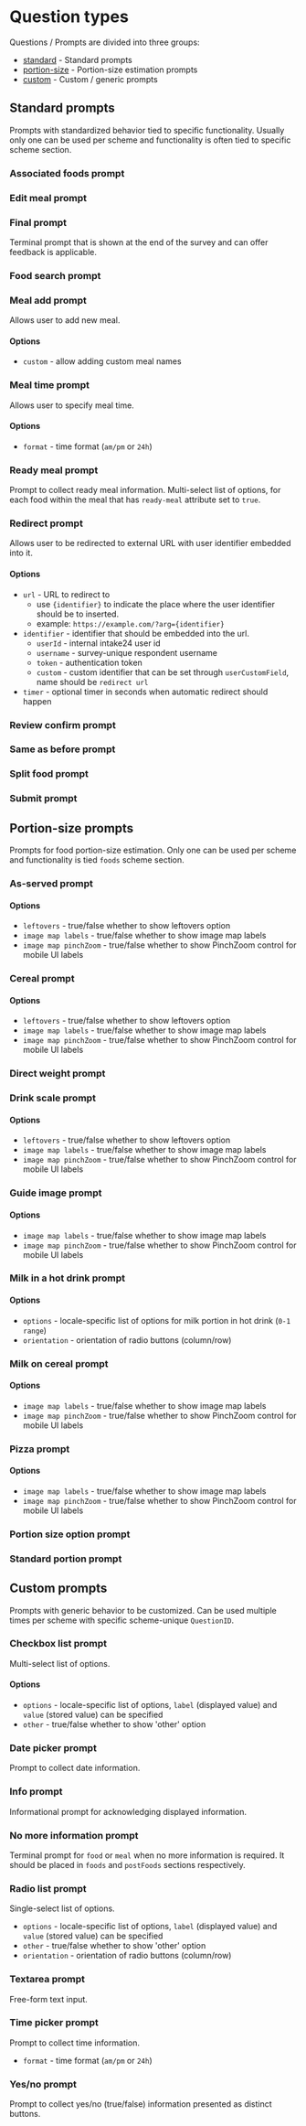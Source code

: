 # Question types

Questions / Prompts are divided into three groups:

- [standard](#standard-prompts) - Standard prompts
- [portion-size](#portion-size-prompts) - Portion-size estimation prompts
- [custom](#custom-prompts) - Custom / generic prompts

## Standard prompts

Prompts with standardized behavior tied to specific functionality. Usually only one can be used per scheme and functionality is often tied to specific scheme section.

### Associated foods prompt

### Edit meal prompt

### Final prompt

Terminal prompt that is shown at the end of the survey and can offer feedback is applicable.

### Food search prompt

### Meal add prompt

Allows user to add new meal.

#### Options

- `custom` - allow adding custom meal names

### Meal time prompt

Allows user to specify meal time.

#### Options

- `format` - time format (`am/pm` or `24h`)

### Ready meal prompt

Prompt to collect ready meal information. Multi-select list of options, for each food within the meal that has `ready-meal` attribute set to `true`.

### Redirect prompt

Allows user to be redirected to external URL with user identifier embedded into it.

#### Options

- `url` - URL to redirect to
  - use `{identifier}` to indicate the place where the user identifier should be to inserted.
  - example: `https://example.com/?arg={identifier}`
- `identifier` - identifier that should be embedded into the url.
  - `userId` - internal intake24 user id
  - `username` - survey-unique respondent username
  - `token` - authentication token
  - `custom` - custom identifier that can be set through `userCustomField`, name should be `redirect url`
- `timer` - optional timer in seconds when automatic redirect should happen

### Review confirm prompt

### Same as before prompt

### Split food prompt

### Submit prompt

## Portion-size prompts

Prompts for food portion-size estimation. Only one can be used per scheme and functionality is tied `foods` scheme section.

### As-served prompt

#### Options

- `leftovers` - true/false whether to show leftovers option
- `image map labels` - true/false whether to show image map labels
- `image map pinchZoom` - true/false whether to show PinchZoom control for mobile UI labels

### Cereal prompt

#### Options

- `leftovers` - true/false whether to show leftovers option
- `image map labels` - true/false whether to show image map labels
- `image map pinchZoom` - true/false whether to show PinchZoom control for mobile UI labels

### Direct weight prompt

### Drink scale prompt

#### Options

- `leftovers` - true/false whether to show leftovers option
- `image map labels` - true/false whether to show image map labels
- `image map pinchZoom` - true/false whether to show PinchZoom control for mobile UI labels

### Guide image prompt

#### Options

- `image map labels` - true/false whether to show image map labels
- `image map pinchZoom` - true/false whether to show PinchZoom control for mobile UI labels

### Milk in a hot drink prompt

#### Options

- `options` - locale-specific list of options for milk portion in hot drink (`0-1 range`)
- `orientation` - orientation of radio buttons (column/row)

### Milk on cereal prompt

#### Options

- `image map labels` - true/false whether to show image map labels
- `image map pinchZoom` - true/false whether to show PinchZoom control for mobile UI labels

### Pizza prompt

#### Options

- `image map labels` - true/false whether to show image map labels
- `image map pinchZoom` - true/false whether to show PinchZoom control for mobile UI labels

### Portion size option prompt

### Standard portion prompt

## Custom prompts

Prompts with generic behavior to be customized. Can be used multiple times per scheme with specific scheme-unique `QuestionID`.

### Checkbox list prompt

Multi-select list of options.

#### Options

- `options` - locale-specific list of options, `label` (displayed value) and `value` (stored value) can be specified
- `other` - true/false whether to show 'other' option

### Date picker prompt

Prompt to collect date information.

### Info prompt

Informational prompt for acknowledging displayed information.

### No more information prompt

Terminal prompt for `food` or `meal` when no more information is required. It should be placed in `foods` and `postFoods` sections respectively.

### Radio list prompt

Single-select list of options.

- `options` - locale-specific list of options, `label` (displayed value) and `value` (stored value) can be specified
- `other` - true/false whether to show 'other' option
- `orientation` - orientation of radio buttons (column/row)

### Textarea prompt

Free-form text input.

### Time picker prompt

Prompt to collect time information.

- `format` - time format (`am/pm` or `24h`)

### Yes/no prompt

Prompt to collect yes/no (true/false) information presented as distinct buttons.
